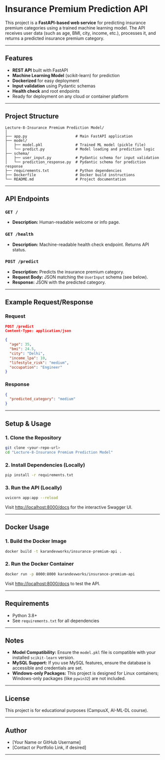 # Insurance Premium Prediction API

This project is a **FastAPI-based web service** for predicting insurance premium categories using a trained machine learning model. The API receives user data (such as age, BMI, city, income, etc.), processes it, and returns a predicted insurance premium category.

---

## Features

- **REST API** built with FastAPI
- **Machine Learning Model** (scikit-learn) for prediction
- **Dockerized** for easy deployment
- **Input validation** using Pydantic schemas
- **Health check** and root endpoints
- Ready for deployment on any cloud or container platform

---

## Project Structure

```
Lecture-8-Insurance Premium Prediction Model/
│
├── app.py                      # Main FastAPI application
├── model/
│   ├── model.pkl               # Trained ML model (pickle file)
│   └── predict.py              # Model loading and prediction logic
├── schema/
│   ├── user_input.py           # Pydantic schema for input validation
│   └── prediction_response.py  # Pydantic schema for prediction response
├── requirements.txt            # Python dependencies
├── Dockerfile                  # Docker build instructions
└── README.md                   # Project documentation
```

---

## API Endpoints

### `GET /`
- **Description:** Human-readable welcome or info page.

### `GET /health`
- **Description:** Machine-readable health check endpoint. Returns API status.

### `POST /predict`
- **Description:** Predicts the insurance premium category.
- **Request Body:** JSON matching the `UserInput` schema (see below).
- **Response:** JSON with the predicted category.

---

## Example Request/Response

### Request

```json
POST /predict
Content-Type: application/json

{
  "age": 35,
  "bmi": 24.5,
  "city": "Delhi",
  "income_lpa": 10,
  "lifestyle_risk": "medium",
  "occupation": "Engineer"
}
```

### Response

```json
{
  "predicted_category": "medium"
}
```

---

## Setup & Usage

### 1. Clone the Repository

```sh
git clone <your-repo-url>
cd "Lecture-8-Insurance Premium Prediction Model"
```

### 2. Install Dependencies (Locally)

```sh
pip install -r requirements.txt
```

### 3. Run the API (Locally)

```sh
uvicorn app:app --reload
```
Visit [http://localhost:8000/docs](http://localhost:8000/docs) for the interactive Swagger UI.

---

## Docker Usage

### 1. Build the Docker Image

```sh
docker build -t karandevworks/insurance-premium-api .
```

### 2. Run the Docker Container

```sh
docker run -p 8000:8000 karandevworks/insurance-premium-api
```

Visit [http://localhost:8000/docs](http://localhost:8000/docs) to test the API.

---

## Requirements

- Python 3.8+
- See `requirements.txt` for all dependencies

---

## Notes

- **Model Compatibility:** Ensure the `model.pkl` file is compatible with your installed `scikit-learn` version.
- **MySQL Support:** If you use MySQL features, ensure the database is accessible and credentials are set.
- **Windows-only Packages:** This project is designed for Linux containers; Windows-only packages (like `pywin32`) are not included.

---

## License

This project is for educational purposes (CampusX, AI-ML-DL course).

---

## Author

- [Your Name or GitHub Username]
- [Contact or Portfolio Link, if desired]

---
